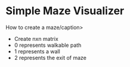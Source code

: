 <h1>Simple Maze Visualizer</h1>

<caption>How to create a maze/caption>
<ul>
  <li>Create nxn matrix</li>
  <li>0 represents walkable path</li>
  <li>1 represents a wall</li>
  <li>2 represents the exit of maze</li>
</ul>
